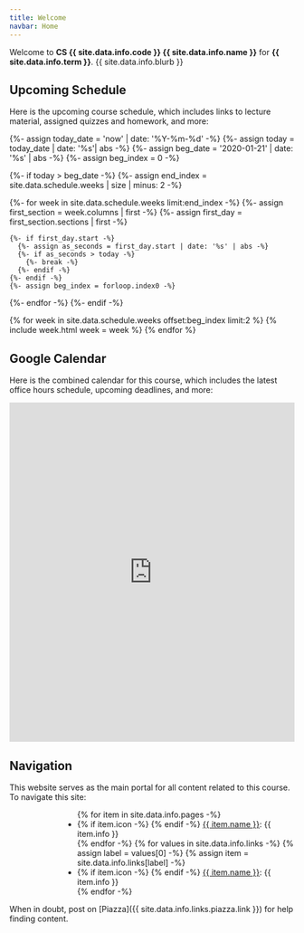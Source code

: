 ```yaml
---
title: Welcome
navbar: Home
---
```


Welcome to <strong class="has-text-usf-green">CS {{ site.data.info.code }} {{ site.data.info.name }}</strong> for <strong class="has-text-usf-green">{{ site.data.info.term }}</strong>. {{ site.data.info.blurb }}

## Upcoming Schedule

Here is the upcoming course schedule, which includes links to lecture material, assigned quizzes and homework, and more:

<style>
ul.icons {
  list-style-type: none;
  margin-left: 1.5em;
  margin-top: 0em;
}

ul.icons > li {
  position: relative;
}

ul.icons > li > i {
  width: 1.25em;
  left: -1.5em;
  position: absolute;
  text-align: center;
  line-height: inherit;
}

.content li.bump {
  margin-top: 0.8rem;
}
</style>

{%- assign today_date = 'now' | date: '%Y-%m-%d' -%}
{%- assign today = today_date | date: '%s'| abs -%}
{%- assign beg_date = '2020-01-21' | date: '%s' | abs -%}
{%- assign beg_index = 0 -%}

{%- if today > beg_date -%}
  {%- assign end_index = site.data.schedule.weeks | size | minus: 2 -%}

  {%- for week in site.data.schedule.weeks limit:end_index -%}
    {%- assign first_section = week.columns | first -%}
    {%- assign first_day = first_section.sections | first -%}

    {%- if first_day.start -%}
      {%- assign as_seconds = first_day.start | date: '%s' | abs -%}
      {%- if as_seconds > today -%}
        {%- break -%}
      {%- endif -%}
    {%- endif -%}
    {%- assign beg_index = forloop.index0 -%}
  {%- endfor -%}
{%- endif -%}

{% for week in site.data.schedule.weeks offset:beg_index limit:2 %}
{% include week.html week = week %}
{% endfor %}

## Google Calendar

Here is the combined calendar for this course, which includes the latest office hours schedule, upcoming deadlines, and more:

<iframe src="https://calendar.google.com/calendar/embed?height=600&amp;wkst=1&amp;bgcolor=%23ffffff&amp;ctz=America%2FLos_Angeles&amp;src=Y3MudXNmY2EuZWR1XzNnaDZiMmkybDM0cnNoNm1iY29zOHFyYXBnQGdyb3VwLmNhbGVuZGFyLmdvb2dsZS5jb20&amp;src=Y3MudXNmY2EuZWR1X3FwdmxkaXRnYjZpZmZtcjE5N3NncXJydGNnQGdyb3VwLmNhbGVuZGFyLmdvb2dsZS5jb20&amp;src=ZW4udXNhI2hvbGlkYXlAZ3JvdXAudi5jYWxlbmRhci5nb29nbGUuY29t&amp;src=NjNiNmY0NDNhbGwyaGU3dW9ibTNiZWRwbmFtYzkwazZAaW1wb3J0LmNhbGVuZGFyLmdvb2dsZS5jb20&amp;color=%23402175&amp;color=%231F753C&amp;color=%23515151&amp;color=%2370237F&amp;showPrint=0&amp;showTabs=1&amp;showCalendars=0&amp;mode=WEEK" style="border-width:0; height: 600px;" width="100%" height="600" frameborder="0" scrolling="no"></iframe>

## Navigation

This website serves as the main portal for all content related to this course. To navigate this site:

<ul class="fa-ul" style="margin-left: 1in;">
{% for item in site.data.info.pages -%}
  <li>
  {% if item.icon -%}
    <span class="fa-li"><i class="{{ item.icon }}"></i></span>
  {% endif -%}
    <a href="{{ item.link | relative_url }}">{{ item.name }}</a>: {{ item.info }}
  </li>
{% endfor -%}
{% for values in site.data.info.links -%}
  {% assign label = values[0] -%}
  {% assign item = site.data.info.links[label] -%}
  <li {% if forloop.first %}class="bump"{% endif %}>
  {% if item.icon -%}
    <span class="fa-li"><i class="{{ item.icon }}"></i></span>
  {% endif -%}
    <a href="{{ item.link | relative_url }}">{{ item.name }}</a>: {{ item.info }}
  </li>
{% endfor -%}
</ul>

When in doubt, post on [Piazza]({{ site.data.info.links.piazza.link }}) for help finding content.
